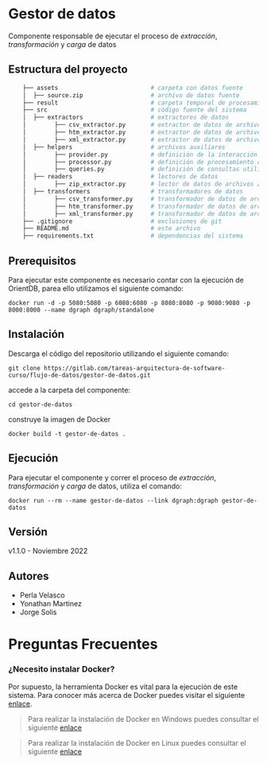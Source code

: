 # Gestor de datos

Componente responsable de ejecutar el proceso de *extracción*, *transformación* y *carga* de datos

## Estructura del proyecto

```bash
    ├── assets                          # carpeta con datos fuente
    │  ├── source.zip                   # archivo de datos fuente
    ├── result                          # carpeta temporal de procesamiento
    ├── src                             # código fuente del sistema
    │  ├── extractors                   # extractores de datos
    │        ├── csv_extractor.py       # extractor de datos de archivos CSV
    │        ├── htm_extractor.py       # extractor de datos de archivos HTM
    │        ├── xml_extractor.py       # extractor de datos de archivos XML
    │  ├── helpers                      # archivos auxiliares
    │        ├── provider.py            # definición de la interacción con la base de datos
    │        ├── processor.py           # definición de procesamiento de respuestas 
    │        ├── queries.py             # definición de consultas utilizadas en la base de datos
    │  ├── readers                      # lectores de datos
    │        ├── zip_extractor.py       # lector de datos de archivos ZIP
    │  ├── transformers                 # transformadores de datos
    │        ├── csv_transformer.py     # transformador de datos de archivos CSV
    │        ├── htm_transformer.py     # transformador de datos de archivos HTM
    │        ├── xml_transformer.py     # transformador de datos de archivos XML
    ├── .gitignore                      # exclusiones de git
    ├── README.md                       # este archivo
    ├── requirements.txt                # dependencias del sistema
```

## Prerequisitos

Para ejecutar este componente es necesario contar con la ejecución de OrientDB, parea ello utilizamos el siguiente comando:

```shell
docker run -d -p 5080:5080 -p 6080:6080 -p 8080:8080 -p 9080:9080 -p 8000:8000 --name dgraph dgraph/standalone
```

## Instalación

Descarga el código del repositorio utilizando el siguiente comando:

`git clone https://gitlab.com/tareas-arquitectura-de-software-curso/flujo-de-datos/gestor-de-datos.git`

accede a la carpeta del componente:

`cd gestor-de-datos`

construye la imagen de Docker

```shell
docker build -t gestor-de-datos .
```

## Ejecución

Para ejecutar el componente y correr el proceso de *extracción*, *transformación* y *carga* de datos, utiliza el comando:

```shell
docker run --rm --name gestor-de-datos --link dgraph:dgraph gestor-de-datos
```

## Versión

v1.1.0 - Noviembre 2022

## Autores

- Perla Velasco
- Yonathan Martinez
- Jorge Solis

# Preguntas Frecuentes

### ¿Necesito instalar Docker?

Por supuesto, la herramienta Docker es vital para la ejecución de este sistema. Para conocer más acerca de Docker puedes visitar el siguiente [enlace](https://medium.com/@javiervivanco/que-es-docker-79d506f7b2fc).

> Para realizar la instalación de Docker en Windows puedes consultar el siguiente [enlace](https://medium.com/@tushar0618/installing-docker-desktop-on-window-10-501e594fc5eb)


> Para realizar la instalación de Docker en Linux puedes consultar el siguiente [enlace](https://www.digitalocean.com/community/tutorials/how-to-install-and-use-docker-on-ubuntu-20-04-es)
